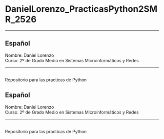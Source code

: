 <h1>DanielLorenzo_PracticasPython2SMR_2526</h1>
<hr>
<h2>Español</h2>
</hr>
Nombre: Daniel Lorenzo 
<br>
Curso: 2º de Grado Medio en Sistemas Microinformáticos y Redes
<hr>
<br>
Repositorio para las practicas de Python

<h2>Español</h2>
Nombre: Daniel Lorenzo 
<br>
Curso: 2º de Grado Medio en Sistemas Microinformáticos y Redes
<hr>
<br>
Repositorio para las practicas de Python
